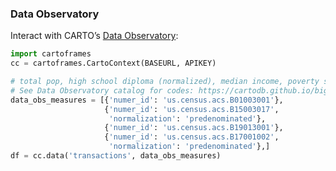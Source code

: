 ### Data Observatory

Interact with CARTO’s [Data Observatory](https://carto.com/docs/carto-engine/data):

```python
import cartoframes
cc = cartoframes.CartoContext(BASEURL, APIKEY)

# total pop, high school diploma (normalized), median income, poverty status (normalized)
# See Data Observatory catalog for codes: https://cartodb.github.io/bigmetadata/index.html
data_obs_measures = [{'numer_id': 'us.census.acs.B01003001'},
                     {'numer_id': 'us.census.acs.B15003017',
                      'normalization': 'predenominated'},
                     {'numer_id': 'us.census.acs.B19013001'},
                     {'numer_id': 'us.census.acs.B17001002',
                      'normalization': 'predenominated'},]
df = cc.data('transactions', data_obs_measures)
```

